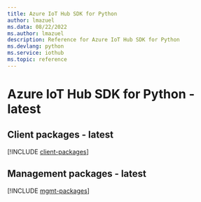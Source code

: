 ```yaml
---
title: Azure IoT Hub SDK for Python
author: lmazuel
ms.data: 08/22/2022
ms.author: lmazuel
description: Reference for Azure IoT Hub SDK for Python
ms.devlang: python
ms.service: iothub
ms.topic: reference
---
```

# Azure IoT Hub SDK for Python - latest

## Client packages - latest
[!INCLUDE [client-packages](iot-hub-client-index.md)]
## Management packages - latest
[!INCLUDE [mgmt-packages](iot-hub-mgmt-index.md)]